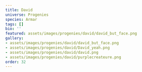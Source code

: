 ```yaml
---
title: David
universe: Progenies
species: Armar
tags: []
bio: ''
featured: assets/images/progenies/david/david_but_face.png
gallery:
- assets/images/progenies/david/david_but_face.png
- assets/images/progenies/david/David_yeah.png
- assets/images/progenies/david/david.png
- assets/images/progenies/david/purplecreateure.png
order: 32
---
```

